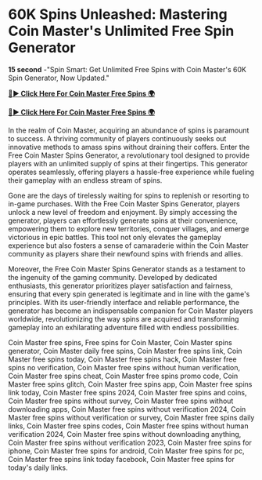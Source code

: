 # 60K Spins Unleashed: Mastering Coin Master's Unlimited Free Spin Generator

**15 second** -"Spin Smart: Get Unlimited Free Spins with Coin Master's 60K Spin Generator, Now Updated."


[**🔴► Click Here For Coin Master Free Spins 🌍**](https://jimaddadel.github.io/Coin)

[**🔴► Click Here For Coin Master Free Spins 🌍**](https://jimaddadel.github.io/Coin)
 
In the realm of Coin Master, acquiring an abundance of spins is paramount to success. A thriving community of players continuously seeks out innovative methods to amass spins without draining their coffers. Enter the Free Coin Master Spins Generator, a revolutionary tool designed to provide players with an unlimited supply of spins at their fingertips. This generator operates seamlessly, offering players a hassle-free experience while fueling their gameplay with an endless stream of spins.

Gone are the days of tirelessly waiting for spins to replenish or resorting to in-game purchases. With the Free Coin Master Spins Generator, players unlock a new level of freedom and enjoyment. By simply accessing the generator, players can effortlessly generate spins at their convenience, empowering them to explore new territories, conquer villages, and emerge victorious in epic battles. This tool not only elevates the gameplay experience but also fosters a sense of camaraderie within the Coin Master community as players share their newfound spins with friends and allies.

Moreover, the Free Coin Master Spins Generator stands as a testament to the ingenuity of the gaming community. Developed by dedicated enthusiasts, this generator prioritizes player satisfaction and fairness, ensuring that every spin generated is legitimate and in line with the game's principles. With its user-friendly interface and reliable performance, the generator has become an indispensable companion for Coin Master players worldwide, revolutionizing the way spins are acquired and transforming gameplay into an exhilarating adventure filled with endless possibilities.

Coin Master free spins, Free spins for Coin Master, Coin Master spins generator, Coin Master daily free spins, Coin Master free spins link, Coin Master free spins today, Coin Master free spins hack, Coin Master free spins no verification, Coin Master free spins without human verification, Coin Master free spins cheat, Coin Master free spins promo code, Coin Master free spins glitch, Coin Master free spins app, Coin Master free spins link today, Coin Master free spins 2024, Coin Master free spins and coins, Coin Master free spins without survey, Coin Master free spins without downloading apps, Coin Master free spins without verification 2024, Coin Master free spins without verification or survey, Coin Master free spins daily links, Coin Master free spins codes, Coin Master free spins without human verification 2024, Coin Master free spins without downloading anything, Coin Master free spins without verification 2023, Coin Master free spins for iphone, Coin Master free spins for android, Coin Master free spins for pc, Coin Master free spins link today facebook, Coin Master free spins for today's daily links.
